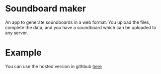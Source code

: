 # Soundboard maker
An app to generate soundboards in a web format. You upload the files, complete the data, and you have a soundboard which can be uploaded to any server.

<!-- For mor info you can visit the [blog post](http://pudymody.github.io/2015/09/27/first-firefox-os-app.html) -->

# Example
You can use the hosted version in githbub [here](http://pudymody.github.io/soundboard-maker/)
